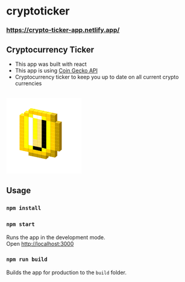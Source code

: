 # cryptoticker

### https://crypto-ticker-app.netlify.app/

## Cryptocurrency Ticker

- This app was built with react
- This app is using [Coin Gecko API](https://www.coingecko.com/en/api "Named link title")
- Cryptocurrency ticker to keep you up to date on all current crypto currencies

<br>
<img src="./public/favicon.ico" alt="drawing" width="200" height="200"/>

## Usage

### `npm install`

### `npm start`

Runs the app in the development mode.<br>
Open [http://localhost:3000](http://localhost:3000)

### `npm run build`

Builds the app for production to the `build` folder.<br>
